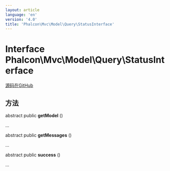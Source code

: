 ```yaml
---
layout: article
language: 'en'
version: '4.0'
title: 'Phalcon\Mvc\Model\Query\StatusInterface'
---
```

# Interface **Phalcon\Mvc\Model\Query\StatusInterface**

<a href="https://github.com/phalcon/cphalcon/tree/v4.0.0/phalcon/mvc/model/query/statusinterface.zep" class="btn btn-default btn-sm">源码在GitHub</a>

## 方法

abstract public **getModel** ()

...

abstract public **getMessages** ()

...

abstract public **success** ()

...
